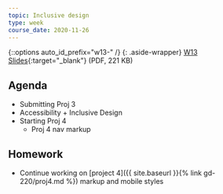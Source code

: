```yaml
---
topic: Inclusive design
type: week
course_date: 2020-11-26
---
```


{::options auto_id_prefix="w13-" /}
{: .aside-wrapper}
<span class="highlighter">
[W13 Slides](files/w13.min.pdf){:target="_blank"} (PDF, 221 KB)
</span>


## Agenda

- Submitting Proj 3
- Accessibility + Inclusive Design
- Starting Proj 4
    - Proj 4 nav markup

## Homework
- Continue working on [project 4]({{ site.baseurl }}{% link gd-220/proj4.md %}) markup and mobile styles

